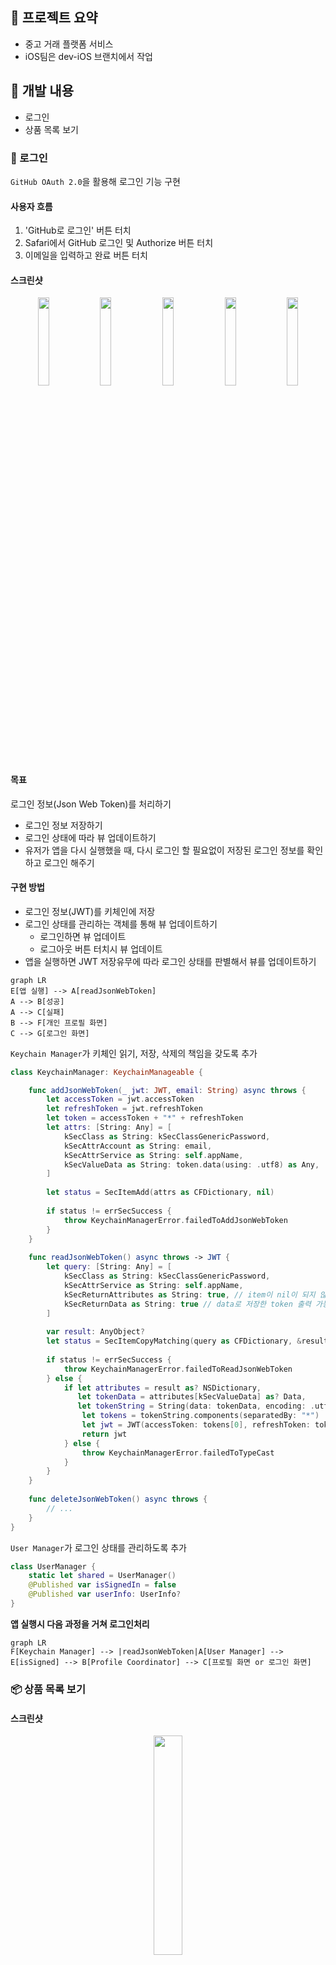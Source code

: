 ## 🧀 프로젝트 요약
* 중고 거래 플랫폼 서비스
* iOS팀은 dev-iOS 브랜치에서 작업

## 🧀 개발 내용
* 로그인
* 상품 목록 보기

### 🔐 로그인
`GitHub OAuth 2.0`을 활용해 로그인 기능 구현
#### 사용자 흐름
1. 'GitHub로 로그인' 버튼 터치
2. Safari에서 GitHub 로그인 및 Authorize 버튼 터치
3. 이메일을 입력하고 완료 버튼 터치

#### 스크린샷
<p align="center">
  <img src="https://github.com/raindropiOS/second-hand/assets/70703326/c77c5c3a-078c-4040-a85b-31e7ebbccb33" align="center" width="19%">
  <img src="https://github.com/raindropiOS/second-hand/assets/70703326/9e7db832-ffc1-49ab-be30-d7464eb7d70a" align="center" width="19%">
  <img src="https://github.com/raindropiOS/second-hand/assets/70703326/a5b69aa6-f670-4e02-a98e-5b06032ae883" align="center" width="19%">
  <img src="https://github.com/raindropiOS/second-hand/assets/70703326/b43c8d86-65a4-49ba-ad9d-3d1e22d613b1" align="center" width="19%">
  <img src="https://github.com/raindropiOS/second-hand/assets/70703326/911e364c-1b0f-470a-a1a4-2976d354c927" align="center" width="19%">
</p>

#### 목표
로그인 정보(Json Web Token)를 처리하기  
  - 로그인 정보 저장하기
  - 로그인 상태에 따라 뷰 업데이트하기
  - 유저가 앱을 다시 실행했을 때, 다시 로그인 할 필요없이 저장된 로그인 정보를 확인하고 로그인 해주기
#### 구현 방법
- 로그인 정보(JWT)를 키체인에 저장
- 로그인 상태를 관리하는 객체를 통해 뷰 업데이트하기
  - 로그인하면 뷰 업데이트   
  - 로그아웃 버튼 터치시 뷰 업데이트
- 앱을 실행하면 JWT 저장유무에 따라 로그인 상태를 판별해서 뷰를 업데이트하기
```mermaid
graph LR
E[앱 실행] --> A[readJsonWebToken]
A --> B[성공]
A --> C[실패]
B --> F[개인 프로필 화면]
C --> G[로그인 화면]
```
`Keychain Manager`가 키체인 읽기, 저장, 삭제의 책임을 갖도록 추가
```swift
class KeychainManager: KeychainManageable {

    func addJsonWebToken(_ jwt: JWT, email: String) async throws {
        let accessToken = jwt.accessToken
        let refreshToken = jwt.refreshToken
        let token = accessToken + "*" + refreshToken
        let attrs: [String: Any] = [
            kSecClass as String: kSecClassGenericPassword,
            kSecAttrAccount as String: email,
            kSecAttrService as String: self.appName,
            kSecValueData as String: token.data(using: .utf8) as Any,
        ]
        
        let status = SecItemAdd(attrs as CFDictionary, nil)
        
        if status != errSecSuccess {
            throw KeychainManagerError.failedToAddJsonWebToken
        }
    }
    
    func readJsonWebToken() async throws -> JWT {
        let query: [String: Any] = [
            kSecClass as String: kSecClassGenericPassword,
            kSecAttrService as String: self.appName,
            kSecReturnAttributes as String: true, // item이 nil이 되지 않고 확인 가능
            kSecReturnData as String: true // data로 저장한 token 출력 가능
        ]
        
        var result: AnyObject?
        let status = SecItemCopyMatching(query as CFDictionary, &result)
        
        if status != errSecSuccess {
            throw KeychainManagerError.failedToReadJsonWebToken
        } else {
            if let attributes = result as? NSDictionary,
               let tokenData = attributes[kSecValueData] as? Data,
               let tokenString = String(data: tokenData, encoding: .utf8) {
                let tokens = tokenString.components(separatedBy: "*")
                let jwt = JWT(accessToken: tokens[0], refreshToken: tokens[1])
                return jwt
            } else {
                throw KeychainManagerError.failedToTypeCast
            }
        }
    }
    
    func deleteJsonWebToken() async throws {
        // ...
    }
}
```
`User Manager`가 로그인 상태를 관리하도록 추가
```swift
class UserManager {
    static let shared = UserManager()
    @Published var isSignedIn = false
    @Published var userInfo: UserInfo?
}
```
**앱 실행시 다음 과정을 거쳐 로그인처리**
```mermaid
graph LR
F[Keychain Manager] --> |readJsonWebToken|A[User Manager] --> E[isSigned] --> B[Profile Coordinator] --> C[프로필 화면 or 로그인 화면]
```

### 📦 상품 목록 보기
#### 스크린샷
<p align="center">
  <img src="https://github.com/raindropiOS/second-hand/assets/70703326/f2a399e3-977c-48a4-b03b-d96bedc2749b" align="center" width="30%">
</p>

#### 구현 방법
다음 아키텍처를 통해 데이터 처리
```mermaid
graph LR
C[Network Manager] --> E[Product Repository] --> F[Product List View Model] --> |Product View Model|A[Home View Controller]
```
**ProductListViewModel**
* 홈 화면 뷰 모델
* 개별 상품 데이터를 셀에 사용할 뷰 모델로 변환

```swift
class ProductListViewModel: ProductListRepresentable {
    private var productRepository: ProductRepository
    @Published var productViewModels: [ProductViewModel] = []
    //...

    init(productRepository: ProductRepository, pastTimeCalculator: PastTimeCalculable) {        
        //...

        self.productRepository.$products
            .sink { newProducts in
                let productViewModels = self.convertProductToProductViewModel(newProducts)
                self.productViewModels = productViewModels
            }
            .store(in: &subscriptions)
    }
    
    /// DTO이자 모델에 해당하는 Product를 ViewModel로 변경하는 메소드
    private func convertProductToProductViewModel(_ products: [Product]) -> [ProductViewModel] {
        
        return products.map { product in ProductViewModel(product: product, pastTimeCalculator: self.pastTimeCalculator) }
    }
}
```

### [노션] 상세내용
* [로그인 기능](https://www.notion.so/hoonding/525a5875eafe4e9c871aa0aebcfe34fe?pvs=4)
* [상품 데이터 가져오기](https://www.notion.so/hoonding/469e4a5c066646ed97fb5ca6cc2f3117?pvs=4)

## 👪 멤버 소개

| ![제이든](https://ca.slack-edge.com/T74H5245A-U04G7GJ0P2L-bacfbaf4a8b0-512) | ![훈딩](https://ca.slack-edge.com/T74H5245A-U04G7AA960G-8505f67ac0b2-512) | ![코어](https://ca.slack-edge.com/T74H5245A-U04FPGLJ1RT-8f62ed7aacda-512) | ![감자](https://ca.slack-edge.com/T74H5245A-U04FKNG54NN-2cc5a583b166-512) | ![에디](https://ca.slack-edge.com/T74H5245A-U04FJKH8R55-c7e7b5c2d3f9-512) | ![하림](https://ca.slack-edge.com/T74H5245A-U04FHTJNW90-b5bdb4a1a336-512) |
| :-----------------------------------------------------------: | :------------------------------------------------------------: | :----------------------------------------------------------------: | :-----------------------------------------------------------: | :-----------------------------------------------------------: | :-----------------------------------------------------------: |
|        [**제이든(FE)**](https://github.com/JaydenLee1116)         |           [**훈딩(FE)**](https://github.com/hoongding)           |         [**코어(BE)**](https://github.com/meena2003)         |        [**감자(BE)**](https://github.com/leegyeongwhan)         |        [**에디(iOS)**](https://github.com/raindropiOS)         |        [**하림(iOS)**](https://github.com/harimrim)         |

## 🧾 기술 스택
![Git](https://img.shields.io/badge/-Git-F05032?style=flat&logo=Git&logoColor=white)
![GitHub](https://img.shields.io/badge/-GitHub-181717?style=flat&logo=GitHub&logoColor=white)
![Xcode](https://img.shields.io/badge/-Xcode-1575F9?style=flat&logo=Xcode&logoColor=white)
![Swift](https://img.shields.io/badge/-Swift-FA7343?style=flat&logo=Swift&logoColor=white)
![UIKit](https://img.shields.io/badge/-UIKit-00599C?style=flat&logo=UIKit&logoColor=white)
![Combine](https://img.shields.io/badge/-Combine-FF7B17?style=flat&logo=Swift&logoColor=white)
